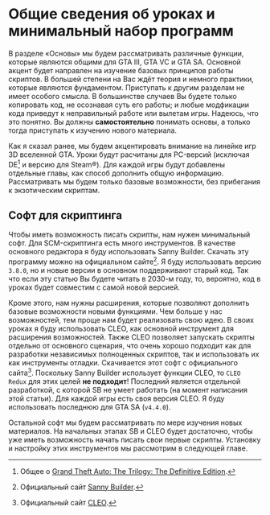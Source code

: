 # Общие сведения об уроках и минимальный набор программ

В разделе «Основы» мы будем рассматривать различные функции, которые являются общими для  GTA III, GTA VC и GTA SA. Основной акцент будет направлен на изучение базовых принципов работы скриптов. В большей степени на Вас ждёт теория и немного практики, которые являются фундаментом. Приступать к другим разделам не имеет особого смысла. В большинстве случаев Вы будете только копировать код, не осознавая суть его работы; и любые модфикации кода приведут к неправильный работе или вылетам игры. Надеюсь, что это понятно. Вы должны **самостоятельно** понимать основы, а только тогда приступать к изучению нового материала.

Как я сказал ранее, мы будем акцентировать внимание на линейке игр 3D вселенной GTA. Уроки будут расчитаны для PC-версий (исключая DE[^1] и версию для Steam&#174;). Для каждой игры будут добавлены отдельные главы, как способ дополнить общую информацию. Рассматривать мы будем только базовые возможности, без прибегания к экзотическим скриптам.

## Софт для скриптинга

Чтобы иметь возможность писать скрипты, нам нужен минимальный софт. Для SCM-скриптинга есть много инструментов. В качестве основного редактора я буду использовать Sanny Builder. Скачать эту программу можно на официальном сайте[^2]. Я буду использовать версию `3.8.0`, но и новые версии в основном поддерживают старый код. Так что если эту статью Вы будете читать в 2030-м году, то, вероятно, код в уроках будет совместим с самой новой версией.

Кроме этого, нам нужны расширения, которые позволяют дополнить базовые возможности новыми функциями. Чем больше у нас возможностей, тем проще нам будет реализовать свою идею. В своих уроках я буду использовать CLEO, как основной инструмент для расширения возможностей. Также CLEO позволяет запускать скрипты отдельно от основного сценария, что очень хорошо подходит как для разработки независимых полноценных скриптов, так и использовать их как инструменты отладки. Скачивается этот софт с официального сайта[^3]. Поскольку Sanny Builder использует функции CLEO, то `CLEO Redux` для этих целей **не подходит**! Последний является отдельной разработкой, с которой SB не умеет работать (на момент написания этой статьи). Для каждой игры есть своя версия CLEO. Я буду использовать последнюю для GTA SA (`v4.4.0`). 

Остальной софт мы будем рассматривать по мере изучения новых материалов. На начальных этапах SB и CLEO будет достаточно, чтобы уже иметь возможность начать писать свои первые скрипты. Установку и настройку этих инструментов мы рассмотрим в следующей главе.

[^1]: Общее о [Grand Theft Auto: The Trilogy: The Definitive Edition](https://ru.wikipedia.org/wiki/Grand_Theft_Auto:_The_Trilogy_%E2%80%94_The_Definitive_Edition).
[^2]: Официальный сайт [Sanny Builder](https://sannybuilder.com/ru/index.html).
[^3]: Официальный сайт [CLEO](https://cleo.li/ru/index.html).
